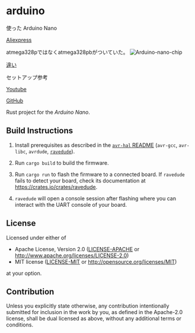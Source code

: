 arduino
=======

使った Arduino Nano

[Aliexpress](https://ja.aliexpress.com/item/4000587268145.html?spm=a2g0o.order_list.order_list_main.270.5375585aDJxWBG&gatewayAdapt=glo2jpn)

atmega328pではなくatmega328pbがついていた。
![Arduino-nano-chip](https://user-images.githubusercontent.com/138425329/259375550-dea075be-47e1-45c2-b5b8-4c370adcd226.jpg)

[違い](https://avr.jp/user/AN/PDF/AT15007.pdf)

セットアップ参考

[Youtube](youtube.com/watch?v=ZPSqhb4KKNc)

[GitHub](https://github.com/Rahix/avr-hal/tree/main/examples)


Rust project for the _Arduino Nano_.

## Build Instructions
1. Install prerequisites as described in the [`avr-hal` README] (`avr-gcc`, `avr-libc`, `avrdude`, [`ravedude`]).

2. Run `cargo build` to build the firmware.

3. Run `cargo run` to flash the firmware to a connected board.  If `ravedude`
   fails to detect your board, check its documentation at
   <https://crates.io/crates/ravedude>.

4. `ravedude` will open a console session after flashing where you can interact
   with the UART console of your board.

[`avr-hal` README]: https://github.com/Rahix/avr-hal#readme
[`ravedude`]: https://crates.io/crates/ravedude

## License
Licensed under either of

 - Apache License, Version 2.0
   ([LICENSE-APACHE](LICENSE-APACHE) or <http://www.apache.org/licenses/LICENSE-2.0>)
 - MIT license
   ([LICENSE-MIT](LICENSE-MIT) or <http://opensource.org/licenses/MIT>)

at your option.

## Contribution
Unless you explicitly state otherwise, any contribution intentionally submitted
for inclusion in the work by you, as defined in the Apache-2.0 license, shall
be dual licensed as above, without any additional terms or conditions.
